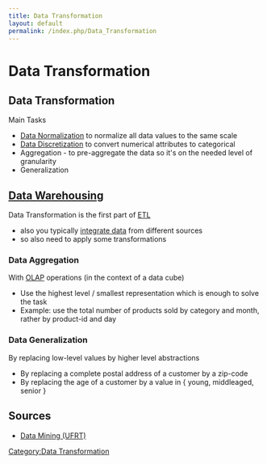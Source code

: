 ```yaml
---
title: Data Transformation
layout: default
permalink: /index.php/Data_Transformation
---
```


# Data Transformation

## Data Transformation
Main Tasks 
- [Data Normalization](Data_Normalization) to normalize all data values to the same scale
- [Data Discretization](Data_Discretization) to convert numerical attributes to categorical
- Aggregation - to pre-aggregate the data so it's on the needed level of granularity
- Generalization 


## [Data Warehousing](Data_Warehousing)
Data Transformation is the first part of [ETL](ETL)
- also you typically [integrate data](Data_Integration) from different sources
- so also need to apply some transformations

### Data Aggregation
With [OLAP](OLAP) operations (in the context of a data cube) 
- Use the highest level / smallest representation which is enough to solve the task
- Example: use the total number of products sold by category and month, rather by product-id and day


### Data Generalization
By replacing low-level values by higher level abstractions 
- By replacing a complete postal address of a customer by a zip-code 
- By replacing the age of a customer by a value in { young, middleaged, senior } 


## Sources
- [Data Mining (UFRT)](Data_Mining_(UFRT))

[Category:Data Transformation](Category_Data_Transformation)